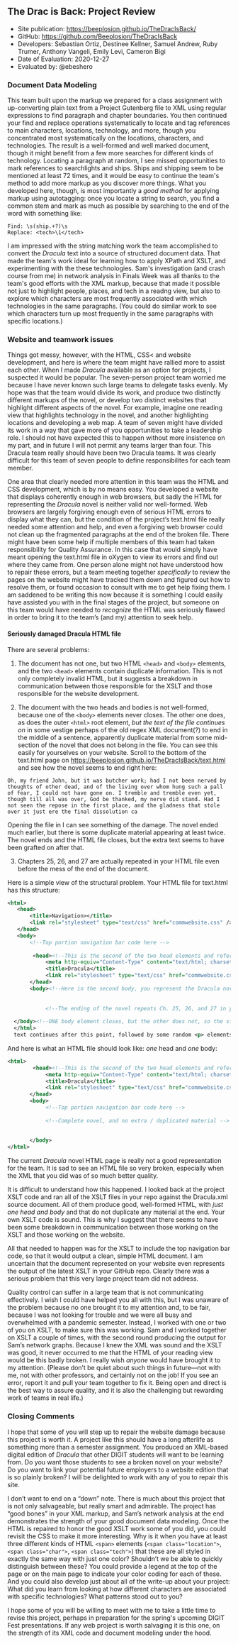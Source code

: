 ## The Drac is Back: Project Review

* Site publication: <https://beeplosion.github.io/TheDracIsBack/>
* GitHub: <https://github.com/Beeplosion/TheDracIsBack>
* Developers: Sebastian Ortiz, Destinee Kellner, Samuel Andrew, Ruby Trumer, Anthony Vangeli, Emily Levi, Cameron Bigi
* Date of Evaluation: 2020-12-27
* Evaluated by: @ebeshero

### Document Data Modeling
This team built upon the markup we prepared for a class assignment with up-converting plain text from a Project Gutenberg file to XML using regular expressions to find paragraph and chapter boundaries. You then continued your find and replace operations systematically to locate and tag references to main characters, locations, technology, and more, though you concentrated most systematically on the locations, characters, and technologies. The result is a well-formed and well marked document, though it might benefit from a few more searches for different kinds of technology. Locating a paragraph at random, I see missed opportunities to mark references to searchlights and ships. Ships and shipping seem to be mentioned at least 72 times, and it would be easy to continue the team's method to add more markup as you discover more things. What you developed here, though, is most importantly a *good method* for applying markup using autotagging: once you locate a string to search, you find a common stem and mark as much as possible by searching to the end of the word with something like: 

```
Find: \s(ship.+?)\s
Replace: <tech>\1</tech>
```

I am impressed with the string matching work the team accomplished to convert the *Dracula* text into a source of structured document data. That made the team's work ideal for learning how to apply XPath and XSLT, and experimenting with the these technologies. Sam's investigation (and crash course from me) in network analysis in Finals Week was all thanks to the team's good efforts with the XML markup, because that made it possible not just to highlight people, places, and tech in a readng view, but also to explore which characters are most frequently associated with which technologies in the same paragraphs. (You could do similar work to see which characters turn up most frequently in the same paragraphs with specific locations.)

### Website and teamwork issues
Things got messy, however, with the HTML, CSS< and website development, and here is where the team might have rallied more to assist each other. When I made *Dracula* available as an option for projects, I suspected it would be popular. The seven-person project team worried me because I have never known such large teams to delegate tasks evenly. My hope was that the team would divide its work, and produce two distinctly different markups of the novel, or develop two distinct websites that highlight different aspects of the novel. For example, imagine one reading view that highlights technology in the novel, and another highlighting locations and developing a web map. A team of seven might have divided its work in a way that gave more of you opportunities to take a leadership role. I should not have expected this to happen without more insistence on my part, and in future I will not permit any teams larger than four. This Dracula team really should have been two Dracula teams. It was clearly difficult for this team of seven people to define responsibilites for each team member. 

One area that clearly needed more attention in this team was the HTML and CSS development, which is by no means easy. You developed a website that displays coherently enough in web browsers, but sadly the HTML for representing the  *Dracula* novel is neither valid nor well-formed. Web browsers are largely forgiving enough even of serious HTML errors to display what they can, but the condition of the project’s text.html file really needed some attention and help, and even a forgiving web browser could not clean up the fragmented paragraphs at the end of the broken file. There might have been some help if multiple members of this team had taken responsibility for Quality Assurance. In this case that would simply have meant opening the text.html file in oXygen to view its errors and find out where they came from. One person alone might not have understood how to repair these errors, but a team meeting together *specifically* to review the pages on the website might have tracked them down and figured out how to resolve them, or found occasion to consult with me to get help fixing them. I am saddened to be writing this now because it is something I could easily have assisted you with in the final stages of the project, but someone on this team would have needed to *recognize* the HTML was seriously flawed in order to bring it to the team’s (and my) attention to seek help. 

#### Seriously damaged Dracula HTML file

There are several problems:

1) The document has not one, but two HTML `<head>` and `<body>` elements, and the two `<head>` elements contain duplicate information. This is not only completely invalid HTML, but it suggests a breakdown in communication between those responsible for the XSLT and those responsible for the website development. 

2) The document with the two heads and bodies is not well-formed, because one of the `<body>` elements never closes. The other one does, as does the outer `<html>` root element, *but the text of the file continues on* in some vestige perhaps of the old regex XML document(?) to end in the middle of a sentence, apparently duplicate material from some mid-section of the novel that does not belong in the file. You can see this easily for yourselves on your website. Scroll to the bottom of the text.html page on  <https://beeplosion.github.io/TheDracIsBack/text.html> and see how the novel seems to end right here:

```
Oh, my friend John, but it was butcher work; had I not been nerved by thoughts of other dead, and of the living over whom hung such a pall of fear, I could not have gone on. I tremble and tremble even yet, though till all was over, God be thanked, my nerve did stand. Had I not seen the repose in the first place, and the gladness that stole over it just ere the final dissolution ca
```

Opening the file in <oXygen/> I can see something of the damage. The novel ended much earlier, but there is some duplicate material appearing at least twice. The novel ends and the HTML file closes, but the extra text seems to have been grafted on after that.

3) Chapters 25, 26, and 27 are actually repeated in your HTML file even before the mess of the end of the document.

Here is a simple view of the structural problem. Your HTML file for text.html has this structure:

```xml
<html>
   <head>
       <title>Navigation></title>
       <link rel="stylesheet" type="text/css" href="commwebsite.css" />
   </head>
   <body>
       <!--Top portion navigation bar code here -->
   
        <head><!--This is the second of the two head elements and references the exact same CSS -->
            <meta http-equiv="Content-Type" content="text/html; charset=utf-8" />
            <title>Dracula</title>
            <link rel="stylesheet" type="text/css" href="commwebsite.css" />
       </head>
       <body><!--Here in the second body, you represent the Dracula novel -->
   
   
            <!--The ending of the novel repeats Ch. 25, 26, and 27 in your version. -->
            
  </body><!--ONE body element closes, but the other does not, so the structure of this file is not well-formed. -->
  </html>
  text continues after this point, followed by some random <p> elements, that end in a broken <p> with a half sentence. 
```

And here is what an HTML file should look like: *one* head and *one* body:

```xml
<html>
        <head><!--This is the second of the two head elements and references the exact same CSS -->
            <meta http-equiv="Content-Type" content="text/html; charset=utf-8" />
            <title>Dracula</title>
            <link rel="stylesheet" type="text/css" href="commwebsite.css" />
       </head>
       <body>
            <!--Top portion navigation bar code here -->
            
            <!--Complete novel, and no extra / duplicated material -->
       
       
       </body>
</html>
```

The current *Dracula* novel HTML page is really not a good representation for the team. It is sad to see an HTML file so very broken, especially when the XML that you did was of so much better quality. 

It is difficult to understand how this happened. I looked back at the project XSLT code and ran all of the XSLT files in your repo against the Dracula.xml source document. All of them produce good, well-formed HTML, with *just one head and body* and that do not duplicate any material at the end. Your own XSLT code is sound. This is why I suggest that there seems to have been some breakdown in communication between those working on the XSLT and those working on the website. 

All that needed to happen was for the XSLT to include the top navigation bar code, so that it would output a clean, simple HTML document. I am uncertain that the document represented on your website even represents the output of the latest XSLT in your GitHub repo. Clearly there was a serious problem that this very large project team did not address.

Quality control can suffer in a large team that is not communicating effectively. I wish I could have helped you all with this, but I was unaware of the problem because no one brought it to my attention and, to be fair, because I was not looking for trouble and we were all busy and overwhelmed with a pandemic semester. Instead, I worked with one or two of you on XSLT, to make sure this was working. Sam and I worked together on XSLT a couple of times, with the second round producing the output for Sam’s network graphs. Because I knew the XML was sound and the XSLT was good, it never occurred to me that the HTML of your reading view would be this badly broken. I really wish *anyone* would have brought it to my attention. (Please don’t be quiet about such things in future—not with me, not with other professors, and certainly not on the job! If you see an error, report it and pull your team together to fix it. Being open and direct is the best way to assure quality, and it is also the challenging but rewarding work of teams in real life.)

### Closing Comments
I hope that some of you will step up to repair the website damage because this project is worth it. A project like this should have a long afterlife as something more than a semester assignment. You produced an XML-based digital edition of *Dracula* that other DIGIT students will want to be learning from. Do you want those students to see a broken novel on your website? Do you want to link your potential future employers to a website edition that is so plainly broken? I will be delighted to work with any of you to repair this site.

I don’t want to end on a “down” note. There is much about this project that is not only salvageable, but really smart and admirable. The project has “good bones” in your XML markup, and Sam’s network analysis at the end demonstrates the strength of your good document data modeling. Once the HTML is repaired to honor the good XSLT work some of you did, you could revisit the CSS to make it more interesting. Why is it when you have at least three different kinds of HTML `<span>` elements (`<span class="location">`, `<span class="char">`, `<span class="tech">`) that these are all styled in exactly the same way with just one color? Shouldn’t we be able to quickly distinguish between these? You could provide a legend at the top of the page or on the main page to indicate your color coding for each of these. And you could also develop just about all of the write-up about your project: What did you learn from looking at how different characters are associated with specific technologies? What patterns stood out to you? 

I hope some of you will be willing to meet with me to take a little time to revise this project, perhaps in preparation for the spring's upcoming DIGIT Fest presentations. If any web project is worth salvaging it is this one, on the strength of its XML code and document modeling under the hood. 
